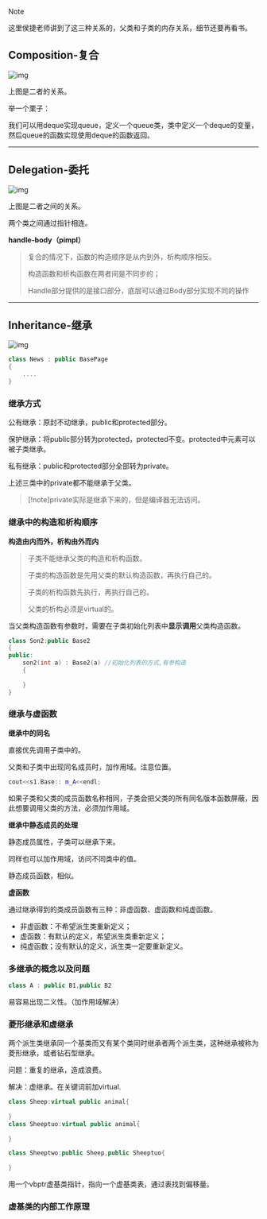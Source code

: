 > [!note]
>
> 这里侯捷老师讲到了这三种关系的，父类和子类的内存关系，细节还要再看书。

## Composition-复合

![img](http://pic.shixiaocaia.fun/202209271027787.png)

上图是二者的关系。

举一个栗子：

我们可以用deque实现queue，定义一个queue类，类中定义一个deque的变量，然后queue的函数实现使用deque的函数返回。

---

## Delegation-委托

![img](http://pic.shixiaocaia.fun/202209271027981.png)

上图是二者之间的关系。

两个类之间通过指针相连。

**handle-body（pimpl）**

> 复合的情况下，函数的构造顺序是从内到外，析构顺序相反。
>
> 构造函数和析构函数在两者间是不同步的；
>
> Handle部分提供的是接口部分，底层可以通过Body部分实现不同的操作

---

## Inheritance-继承

![img](http://pic.shixiaocaia.fun/202209271029597.png)

```cpp
class News : public BasePage
{
    ....
}
```

### 继承方式

公有继承：原封不动继承，public和protected部分。

保护继承：将public部分转为protected，protected不变。protected中元素可以被子类继承。

私有继承：public和protected部分全部转为private。

上述三类中的private都不能继承于父类。

> [!note]private实际是继承下来的，但是编译器无法访问。

### 继承中的构造和析构顺序

**构造由内而外，析构由外而内**

> 子类不能继承父类的构造和析构函数。
>
> 子类的构造函数是先用父类的默认构造函数，再执行自己的。
>
> 子类的析构函数先执行，再执行自己的。
>
> 父类的析构必须是virtual的。

当父类构造函数有参数时，需要在子类初始化列表中**显示调用**父类构造函数。

```cpp
class Son2:public Base2
{
public:
    son2(int a) : Base2(a) //初始化列表的方式,有参构造
    {
	
    }
}
```

### 继承与虚函数

**继承中的同名**

直接优先调用子类中的。

父类和子类中出现同名成员时，加作用域。注意位置。

```cpp
cout<<s1.Base:: m_A<<endl;
```

如果子类和父类的成员函数名称相同，子类会把父类的所有同名版本函数屏蔽，因此想要调用父类的方法，必须加作用域。

**继承中静态成员的处理**

静态成员属性，子类可以继承下来。

同样也可以加作用域，访问不同类中的值。

静态成员函数，相似。

**虚函数**

通过继承得到的类成员函数有三种：非虚函数、虚函数和纯虚函数。

- 非虚函数：不希望派生类重新定义；
- 虚函数：有默认的定义，希望派生类重新定义；
- 纯虚函数；没有默认的定义，派生类一定要重新定义。

### 多继承的概念以及问题

```cpp
class A : public B1,public B2
```

易容易出现二义性。（加作用域解决）

### 菱形继承和虚继承

两个派生类继承同一个基类而又有某个类同时继承者两个派生类，这种继承被称为菱形继承，或者钻石型继承。

问题：重复的继承，造成浪费。

解决：虚继承。在关键词前加virtual.

```cpp
class Sheep:virtual public animal{
    
}
class Sheeptuo:virtual public animal{
    
}

class Sheeptwo:public Sheep,public Sheeptuo{
    
}
```

用一个vbptr虚基类指针，指向一个虚基类表，通过表找到偏移量。

### 虚基类的内部工作原理
